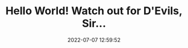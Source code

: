 ---
title: "Hello World! Watch out for D'Evils, Sir..."
header:
  video:
    id: txZVJ24UVUs
    provider: youtube
categories:
  - music
  - bs
tags:
  - music
  - bs
date: 2022-07-07 12:59:52
---